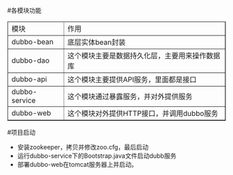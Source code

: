<!-- 项目结构 -->
<!DOCTYPE html>
<html>
<body>
	#各模块功能
	<table border="1px">
		<thead>
			<td>模块</td>
			<td>作用</td>
		</thead>
		<tbody>
			<tr>
				<td>dubbo-bean</td>
				<td>底层实体bean封装</td>
			</tr>
			<tr>
				<td>dubbo-dao</td>
				<td>这个模块主要是数据持久化层，主要用来操作数据库</td>
			</tr>
			<tr>
				<td>dubbo-api</td>
				<td>这个模块主要提供API服务，里面都是接口</td>
			</tr>
			<tr>
				<td>dubbo-service</td>
				<td>这个模块通过暴露服务，并对外提供服务</td>
			</tr>
			<tr>
				<td>dubbo-web</td>
				<td>这个模块对外提供HTTP接口，并调用dubbo服务</td>
			</tr>
		</tbody>
	</table>
	#项目启动
	<ul>
		<li>安装zookeeper，拷贝并修改zoo.cfg，最后启动</li>
		<li>运行dubbo-service下的Bootstrap.java文件启动dubb服务</li>
		<li>部署dubbo-web在tomcat服务器上并启动。</li>
	</ul>

</body>
</html>
